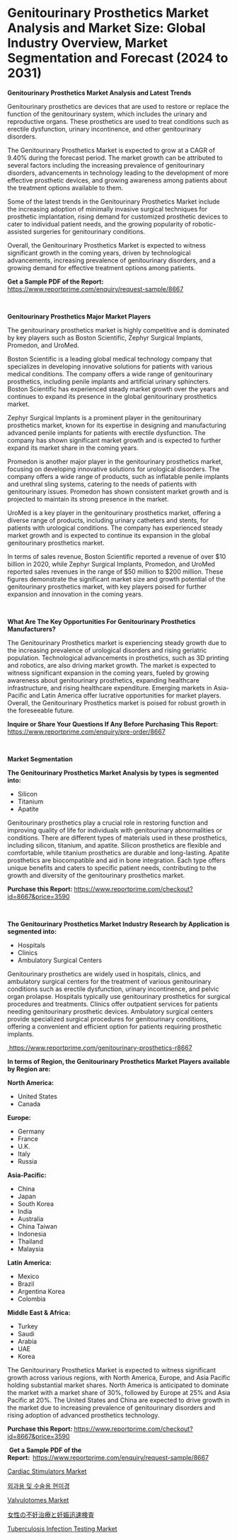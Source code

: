 <p><h1>Genitourinary Prosthetics Market Analysis and Market Size: Global Industry Overview, Market Segmentation and Forecast (2024 to 2031)</h1></p><p><strong>Genitourinary Prosthetics Market Analysis and Latest Trends</strong></p>
<p><p>Genitourinary prosthetics are devices that are used to restore or replace the function of the genitourinary system, which includes the urinary and reproductive organs. These prosthetics are used to treat conditions such as erectile dysfunction, urinary incontinence, and other genitourinary disorders.</p><p>The Genitourinary Prosthetics Market is expected to grow at a CAGR of 9.40% during the forecast period. The market growth can be attributed to several factors including the increasing prevalence of genitourinary disorders, advancements in technology leading to the development of more effective prosthetic devices, and growing awareness among patients about the treatment options available to them.</p><p>Some of the latest trends in the Genitourinary Prosthetics Market include the increasing adoption of minimally invasive surgical techniques for prosthetic implantation, rising demand for customized prosthetic devices to cater to individual patient needs, and the growing popularity of robotic-assisted surgeries for genitourinary conditions.</p><p>Overall, the Genitourinary Prosthetics Market is expected to witness significant growth in the coming years, driven by technological advancements, increasing prevalence of genitourinary disorders, and a growing demand for effective treatment options among patients.</p></p>
<p><strong>Get a Sample PDF of the Report:&nbsp;</strong> <a href="https://www.reportprime.com/enquiry/request-sample/8667">https://www.reportprime.com/enquiry/request-sample/8667</a></p>
<p>&nbsp;</p>
<p><strong>Genitourinary Prosthetics Major Market Players</strong></p>
<p><p>The genitourinary prosthetics market is highly competitive and is dominated by key players such as Boston Scientific, Zephyr Surgical Implants, Promedon, and UroMed.</p><p>Boston Scientific is a leading global medical technology company that specializes in developing innovative solutions for patients with various medical conditions. The company offers a wide range of genitourinary prosthetics, including penile implants and artificial urinary sphincters. Boston Scientific has experienced steady market growth over the years and continues to expand its presence in the global genitourinary prosthetics market.</p><p>Zephyr Surgical Implants is a prominent player in the genitourinary prosthetics market, known for its expertise in designing and manufacturing advanced penile implants for patients with erectile dysfunction. The company has shown significant market growth and is expected to further expand its market share in the coming years.</p><p>Promedon is another major player in the genitourinary prosthetics market, focusing on developing innovative solutions for urological disorders. The company offers a wide range of products, such as inflatable penile implants and urethral sling systems, catering to the needs of patients with genitourinary issues. Promedon has shown consistent market growth and is projected to maintain its strong presence in the market.</p><p>UroMed is a key player in the genitourinary prosthetics market, offering a diverse range of products, including urinary catheters and stents, for patients with urological conditions. The company has experienced steady market growth and is expected to continue its expansion in the global genitourinary prosthetics market.</p><p>In terms of sales revenue, Boston Scientific reported a revenue of over $10 billion in 2020, while Zephyr Surgical Implants, Promedon, and UroMed reported sales revenues in the range of $50 million to $200 million. These figures demonstrate the significant market size and growth potential of the genitourinary prosthetics market, with key players poised for further expansion and innovation in the coming years.</p></p>
<p>&nbsp;</p>
<p><strong>What Are The Key Opportunities For Genitourinary Prosthetics Manufacturers?</strong></p>
<p><p>The Genitourinary Prosthetics market is experiencing steady growth due to the increasing prevalence of urological disorders and rising geriatric population. Technological advancements in prosthetics, such as 3D printing and robotics, are also driving market growth. The market is expected to witness significant expansion in the coming years, fueled by growing awareness about genitourinary prosthetics, expanding healthcare infrastructure, and rising healthcare expenditure. Emerging markets in Asia-Pacific and Latin America offer lucrative opportunities for market players. Overall, the Genitourinary Prosthetics market is poised for robust growth in the foreseeable future.</p></p>
<p><strong>Inquire or Share Your Questions If Any Before Purchasing This Report:</strong> <a href="https://www.reportprime.com/enquiry/pre-order/8667">https://www.reportprime.com/enquiry/pre-order/8667</a></p>
<p>&nbsp;</p>
<p><strong>Market Segmentation</strong></p>
<p><strong>The Genitourinary Prosthetics Market Analysis by types is segmented into:</strong></p>
<p><ul><li>Silicon</li><li>Titanium</li><li>Apatite</li></ul></p>
<p><p>Genitourinary prosthetics play a crucial role in restoring function and improving quality of life for individuals with genitourinary abnormalities or conditions. There are different types of materials used in these prosthetics, including silicon, titanium, and apatite. Silicon prosthetics are flexible and comfortable, while titanium prosthetics are durable and long-lasting. Apatite prosthetics are biocompatible and aid in bone integration. Each type offers unique benefits and caters to specific patient needs, contributing to the growth and diversity of the genitourinary prosthetics market.</p></p>
<p><strong>Purchase this Report:&nbsp;</strong><a href="https://www.reportprime.com/checkout?id=8667&price=3590">https://www.reportprime.com/checkout?id=8667&price=3590</a></p>
<p>&nbsp;</p>
<p><strong>The Genitourinary Prosthetics Market Industry Research by Application is segmented into:</strong></p>
<p><ul><li>Hospitals</li><li>Clinics</li><li>Ambulatory Surgical Centers</li></ul></p>
<p><p>Genitourinary prosthetics are widely used in hospitals, clinics, and ambulatory surgical centers for the treatment of various genitourinary conditions such as erectile dysfunction, urinary incontinence, and pelvic organ prolapse. Hospitals typically use genitourinary prosthetics for surgical procedures and treatments. Clinics offer outpatient services for patients needing genitourinary prosthetic devices. Ambulatory surgical centers provide specialized surgical procedures for genitourinary conditions, offering a convenient and efficient option for patients requiring prosthetic implants.</p></p>
<p><a href="https://www.reportprime.com/genitourinary-prosthetics-r8667">&nbsp;https://www.reportprime.com/genitourinary-prosthetics-r8667</a></p>
<p><strong>In terms of Region, the Genitourinary Prosthetics Market Players available by Region are:</strong></p>
<p>
    <p> <strong> North America: </strong>
        <ul>
            <li>United States</li>
            <li>Canada</li>
        </ul>
        </p> 
    <p> <strong> Europe: </strong>
        <ul>
            <li>Germany</li>
            <li>France</li>
            <li>U.K.</li>
            <li>Italy</li>
            <li>Russia</li>
        </ul>
        </p> 
    <p> <strong> Asia-Pacific: </strong>
        <ul>
            <li>China</li>
            <li>Japan</li>
            <li>South Korea</li>
            <li>India</li>
            <li>Australia</li>
            <li>China Taiwan</li>
            <li>Indonesia</li>
            <li>Thailand</li>
            <li>Malaysia</li>
        </ul>
        </p> 
    <p> <strong> Latin America: </strong>
        <ul>
            <li>Mexico</li>
            <li>Brazil</li>
            <li>Argentina Korea</li>
            <li>Colombia</li>
        </ul>
        </p> 
    <p> <strong> Middle East & Africa: </strong>
        <ul>
            <li>Turkey</li>
            <li>Saudi</li>
            <li>Arabia</li>
            <li>UAE</li>
            <li>Korea</li>
        </ul>
    </p>
    </p>
<p><p>The Genitourinary Prosthetics Market is expected to witness significant growth across various regions, with North America, Europe, and Asia Pacific holding substantial market shares. North America is anticipated to dominate the market with a market share of 30%, followed by Europe at 25% and Asia Pacific at 20%. The United States and China are expected to drive growth in the market due to increasing prevalence of genitourinary disorders and rising adoption of advanced prosthetics technology.</p></p>
<p><strong>Purchase this Report: </strong><a href="https://www.reportprime.com/checkout?id=8667&price=3590">https://www.reportprime.com/checkout?id=8667&price=3590</a></p>
<p>&nbsp;<strong>Get a Sample PDF of the Report:&nbsp;&nbsp;</strong><a href="https://www.reportprime.com/enquiry/request-sample/8667">https://www.reportprime.com/enquiry/request-sample/8667</a></p>
<p><strong></strong></p>
<p><p><a href="https://github.com/abdelrhmankishk22/Market-Research-Report-List-6/blob/main/cardiac-stimulators-market.md">Cardiac Stimulators Market</a></p><p><a href="https://github.com/amuji413411/Market-Research-Report-List-2/blob/main/5030804105631.md">외과용 및 수술용 현미경</a></p><p><a href="https://github.com/ChiragRp1/Market-Research-Report-List-6/blob/main/valvulotomes-market.md">Valvulotomes Market</a></p><p><a href="https://github.com/JessKilback/Market-Research-Report-List-2/blob/main/422131585056.md">女性の不妊治療と妊娠迅速検査</a></p><p><a href="https://medium.com/@ikki1019/deep-dive-into-the-tuberculosis-infection-testing-market-itstrends-market-segmentation-and-5c78a8f8da07">Tuberculosis Infection Testing Market</a></p></p>